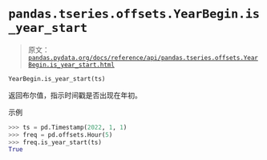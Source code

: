 # `pandas.tseries.offsets.YearBegin.is_year_start`

> 原文：[`pandas.pydata.org/docs/reference/api/pandas.tseries.offsets.YearBegin.is_year_start.html`](https://pandas.pydata.org/docs/reference/api/pandas.tseries.offsets.YearBegin.is_year_start.html)

```py
YearBegin.is_year_start(ts)
```

返回布尔值，指示时间戳是否出现在年初。

示例

```py
>>> ts = pd.Timestamp(2022, 1, 1)
>>> freq = pd.offsets.Hour(5)
>>> freq.is_year_start(ts)
True 
```

